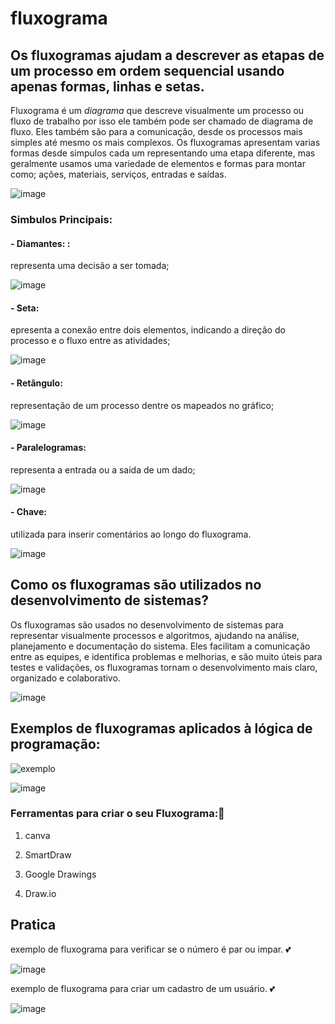 # fluxograma
## Os fluxogramas ajudam a descrever as etapas de um processo em ordem sequencial usando apenas formas, linhas e setas.
Fluxograma é um *diagrama* que descreve visualmente um processo ou fluxo de trabalho por isso ele também pode ser chamado de diagrama de fluxo. Eles também são para a comunicação, desde os processos mais simples até mesmo os mais complexos. 
Os fluxogramas apresentam varias formas desde simpulos cada um representando uma etapa diferente, mas geralmente usamos uma variedade de elementos e formas para montar como; ações, materiais, serviços, entradas e saídas.

![image](https://github.com/user-attachments/assets/17cad80d-af75-4894-af32-a41e881dad24)

### Simbulos Principais:

#### - Diamantes: : 
representa uma decisão a ser tomada;

![image](https://github.com/user-attachments/assets/68bccc53-ac33-4cc6-8178-00302da9a29b)


#### - Seta:
epresenta a conexão entre dois elementos, indicando a direção do processo e o fluxo entre as atividades;

![image](https://github.com/user-attachments/assets/0277dcd4-c7be-4f62-8479-9f1f15a601b6)


 #### -  Retângulo: 
 representação de um processo dentre os mapeados no gráfico;

 ![image](https://github.com/user-attachments/assets/46d520b2-ee41-4f4e-8d79-a6599190ca17)


#### -   Paralelogramas:  
representa a entrada ou a saída de um dado;

![image](https://github.com/user-attachments/assets/b310ebfa-e159-43d1-8c13-1d6ae5d6d9a4)


#### -    Chave:
 utilizada para inserir comentários ao longo do fluxograma.

 ![image](https://github.com/user-attachments/assets/ab53c15e-23ad-4edb-84f1-68cbde7c049d)


## Como os fluxogramas são utilizados no desenvolvimento de sistemas?

Os fluxogramas são usados no desenvolvimento de sistemas para representar visualmente processos e algoritmos, ajudando na análise, planejamento e documentação do sistema. Eles facilitam a comunicação entre as equipes, e identifica problemas e melhorias, e são muito úteis para testes e validações, os fluxogramas tornam o desenvolvimento mais claro, organizado e colaborativo.


![image](https://github.com/user-attachments/assets/ae6c8c3a-5b28-4c15-8506-cf61d53cd694)

## Exemplos de fluxogramas aplicados à lógica de programação:

![exemplo](https://www.bosontreinamentos.com.br/wp-content/uploads/2013/06/fluxograma-exercicio-vetores-logica-1024x642.png)

![image](https://github.com/user-attachments/assets/acb04750-b5ff-458b-8904-b389f54e4a0b)

### Ferramentas para criar o seu Fluxograma:🍪


1. canva

2. SmartDraw

3. Google Drawings

4. Draw.io

## Pratica

exemplo de fluxograma para verificar se o número é par ou impar. 💕

![image](https://github.com/user-attachments/assets/85f4101b-778d-40a7-b774-928ecd18cb3e)

exemplo de fluxograma para criar um cadastro de um usuário. 💕

![image](https://github.com/user-attachments/assets/3fa7e07a-b10d-425f-8503-90f2ce1cc5cb)


